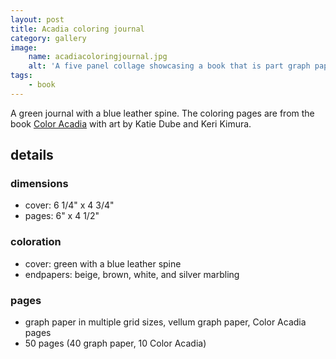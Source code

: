 ```yaml
---
layout: post
title: Acadia coloring journal
category: gallery
image:
    name: acadiacoloringjournal.jpg
    alt: 'A five panel collage showcasing a book that is part graph papers of various sizes, and part coloring pages based on Acadia National Park.'
tags:
    - book
---
```


A green journal with a blue leather spine. The coloring pages are from the book [Color Acadia](https://www.ellsworthamerican.com/living/arts-a-living/color-acadia/) with art by Katie Dube and Keri Kimura.

## details

### dimensions

- cover: 6 1/4" x 4 3/4"
- pages: 6" x 4 1/2"

### coloration

- cover: green with a blue leather spine
- endpapers: beige, brown, white, and silver marbling

### pages

- graph paper in multiple grid sizes, vellum graph paper, Color Acadia pages
- 50 pages (40 graph paper, 10 Color Acadia)


